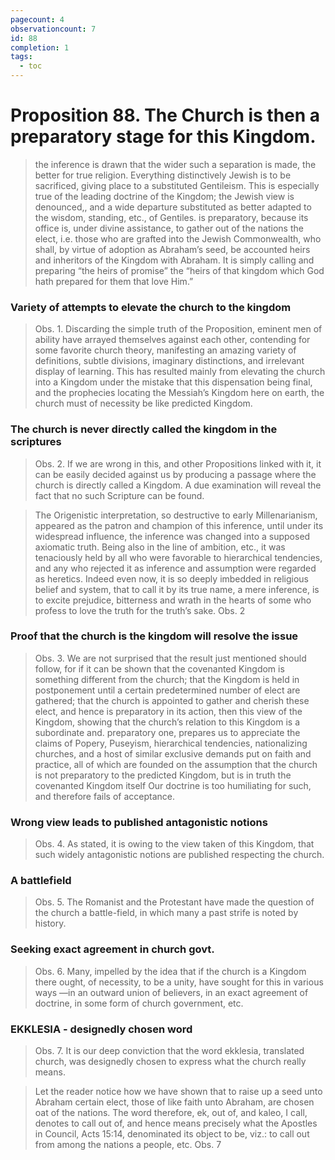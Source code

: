```yaml
---
pagecount: 4
observationcount: 7
id: 88
completion: 1
tags:
  - toc
---
```

# Proposition 88. The Church is then a preparatory stage for this Kingdom.

>the inference is drawn that the wider such a separation is made, the better for true religion. Everything distinctively Jewish is to be sacrificed, giving place to a substituted Gentileism. This is especially true of the leading doctrine of the Kingdom; the Jewish view is denounced,, and a wide departure substituted as better adapted to the wisdom, standing, etc., of Gentiles. is preparatory, because its office is, under divine assistance, to gather out of the nations the elect, i.e. those who are grafted into the Jewish Commonwealth, who shall, by virtue of adoption as Abraham’s seed, be accounted heirs and inheritors of the Kingdom with Abraham. It is simply calling and preparing “the heirs of promise” the “heirs of that kingdom which God hath prepared for them that love Him.”
### Variety of attempts to elevate the church to the kingdom
>Obs. 1. Discarding the simple truth of the Proposition, eminent men of ability have arrayed themselves against each other, contending for some favorite church theory, manifesting an amazing variety of definitions, subtle divisions, imaginary distinctions, and irrelevant display of learning. This has resulted mainly from elevating the church into a Kingdom under the mistake that this dispensation being final, and the prophecies locating the Messiah’s Kingdom here on earth, the church must of necessity be like predicted Kingdom.
### The church is never directly called the kingdom in the scriptures
>Obs. 2. If we are wrong in this, and other Propositions linked with it, it can be easily decided against us by producing a passage where the church is directly called a Kingdom. A due examination will reveal the fact that no such Scripture can be found.

>The Origenistic interpretation, so destructive to early Millenarianism, appeared as the patron and champion of this inference, until under its widespread influence, the inference was changed into a supposed axiomatic truth. Being also in the line of ambition, etc., it was tenaciously held by all who were favorable to hierarchical tendencies, and any who rejected it as inference and assumption were regarded as heretics. Indeed even now, it is so deeply imbedded in religious belief and system, that to call it by its true name, a mere inference, is to excite prejudice, bitterness and wrath in the hearts of some who profess to love the truth for the truth’s sake.
>Obs. 2
### Proof that the church is the kingdom will resolve the issue
>Obs. 3. We are not surprised that the result just mentioned should follow, for if it can be shown that the covenanted Kingdom is something different from the church; that the Kingdom is held in postponement until a certain predetermined number of elect are gathered; that the church is appointed to gather and cherish these elect, and hence is preparatory in its action, then this view of the Kingdom, showing that the church’s relation to this Kingdom is a subordinate and. preparatory one, prepares us to appreciate the claims of Popery, Puseyism, hierarchical tendencies, nationalizing churches, and a host of similar exclusive demands put on faith and practice, all of which are founded on the assumption that the church is not preparatory to the predicted Kingdom, but is in truth the covenanted Kingdom itself Our doctrine is too humiliating for such, and therefore fails of acceptance.

### Wrong view leads to published antagonistic notions
>Obs. 4. As stated, it is owing to the view taken of this Kingdom, that such widely antagonistic notions are published respecting the church.
### A battlefield
>Obs. 5. The Romanist and the Protestant have made the question of the church a battle-field, in which many a past strife is noted by history.
### Seeking exact agreement in church govt.
>Obs. 6. Many, impelled by the idea that if the church is a Kingdom there ought, of necessity, to be a unity, have sought for this in various ways —in an outward union of believers, in an exact agreement of doctrine, in some form of church government, etc.
### EKKLESIA - designedly chosen word
>Obs. 7. It is our deep conviction that the word ekklesia, translated church, was designedly chosen to express what the church really means.

>Let the reader notice how we have shown that to raise up a seed unto Abraham certain elect, those of like faith unto Abraham, are chosen oat of the nations. The word therefore, ek, out of, and kaleo, I call, denotes to call out of, and hence means precisely what the Apostles in Council, Acts 15:14, denominated its object to be, viz.: to call out from among the nations a people, etc.
>Obs. 7